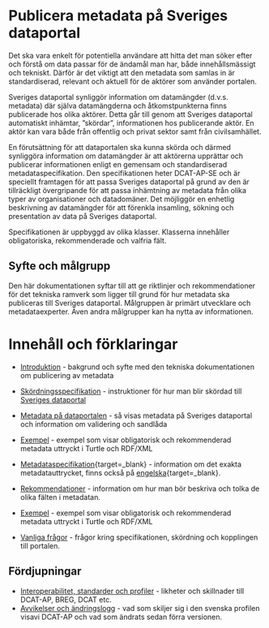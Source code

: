 # Publicera metadata på Sveriges dataportal

Det ska vara enkelt för potentiella användare att hitta det man söker efter och förstå om data passar för de ändamål man har, både innehållsmässigt och tekniskt. Därför är det viktigt att den metadata som samlas in är standardiserad, relevant och aktuell för de aktörer som använder portalen.

Sveriges dataportal synliggör information om datamängder (d.v.s. metadata) där själva datamängderna och åtkomstpunkterna finns publicerade hos olika aktörer. Detta går till genom att Sveriges dataportal automatiskt inhämtar, ”skördar”, informationen hos publicerande aktör. En aktör kan vara både från offentlig och privat sektor samt från civilsamhället.

En förutsättning för att dataportalen ska kunna skörda och därmed synliggöra information om datamängder är att aktörerna upprättar och publicerar informationen enligt en gemensam och standardiserad metadataspecifikation. Den specifikationen heter DCAT-AP-SE och är speciellt framtagen för att passa Sveriges dataportal på grund av den är tillräckligt övergripande för att passa inhämtning av metadata från olika typer av organisationer och datadomäner. Det möjliggör en enhetlig beskrivning av datamängder för att förenkla insamling, sökning och presentation av data på Sveriges dataportal.

Specifikationen är uppbyggd av olika klasser. Klasserna innehåller obligatoriska, rekommenderade och valfria fält.

## Syfte och målgrupp

Den här dokumentationen syftar till att ge riktlinjer och rekommendationer för det tekniska ramverk som ligger till grund för hur metadata ska publiceras till Sveriges dataportal. Målgruppen är primärt utvecklare och metadataexperter. Även andra målgrupper kan ha nytta av informationen. 

# Innehåll och förklaringar

- [Introduktion](docs/introduction.md) - bakgrund och syfte med den tekniska dokumentationen om publicering av metadata
- [Skördningsspecifikation](docs/harvesting.md) - instruktioner för hur man blir skördad till [Sveriges dataportal](https://dataportal.se)
- [Metadata på dataportalen](docs/dataportal.md) - så visas metadata på Sveriges dataportal och information om validering och sandlåda
- [Exempel](docs/examples.md) - exempel som visar obligatorisk och rekommenderad metadata uttryckt i Turtle och RDF/XML

- [Metadataspecifikation](/dcat/sv){target=_blank} - information om det exakta metadatauttrycket, finns också på [engelska](/dcat/en){target=_blank}.
- [Rekommendationer](docs/recommendations.md) - information om hur man bör beskriva och tolka de olika fälten i metadatan.

- [Exempel](docs/examples.md) - exempel som visar obligatorisk och rekommenderad metadata uttryckt i Turtle och RDF/XML
- [Vanliga frågor](docs/faq.md) - frågor kring specifikationen, skördning och kopplingen till portalen.

## Fördjupningar
- [Interoperabilitet, standarder och profiler](docs/standards.md) - likheter och skillnader till DCAT-AP, BREG, DCAT etc.
- [Avvikelser och ändringslogg](docs/changes.md) - vad som skiljer sig i den svenska profilen visavi DCAT-AP och vad som ändrats sedan förra versionen.
